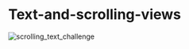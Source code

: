 # Text-and-scrolling-views
![scrolling_text_challenge](https://user-images.githubusercontent.com/50354069/161393846-c3245645-b233-4964-a996-072efe255e3e.gif)
